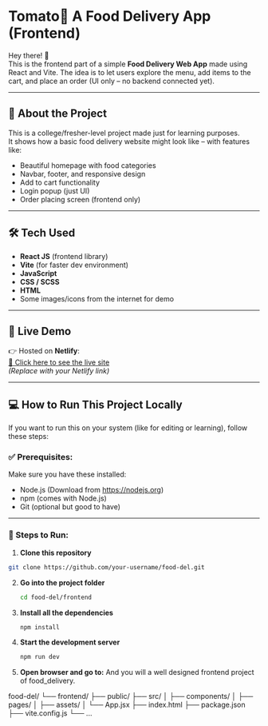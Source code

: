 # Tomato🍕 A Food Delivery App (Frontend)

Hey there! 👋  
This is the frontend part of a simple **Food Delivery Web App** made using React and Vite. The idea is to let users explore the menu, add items to the cart, and place an order (UI only – no backend connected yet).

---

## 🧠 About the Project

This is a college/fresher-level project made just for learning purposes.  
It shows how a basic food delivery website might look like – with features like:

- Beautiful homepage with food categories
- Navbar, footer, and responsive design
- Add to cart functionality
- Login popup (just UI)
- Order placing screen (frontend only)

---

## 🛠️ Tech Used

- **React JS** (frontend library)
- **Vite** (for faster dev environment)
- **JavaScript**
- **CSS / SCSS**
- **HTML**
- Some images/icons from the internet for demo

---

## 🚀 Live Demo

👉 Hosted on **Netlify**:  
[🔗 Click here to see the live site](https://your-site-name.netlify.app)  
*(Replace with your Netlify link)*

---

## 💻 How to Run This Project Locally

If you want to run this on your system (like for editing or learning), follow these steps:

### ✅ Prerequisites:
Make sure you have these installed:
- Node.js (Download from https://nodejs.org)
- npm (comes with Node.js)
- Git (optional but good to have)

---

### 🔧 Steps to Run:

1. **Clone this repository**
```bash
git clone https://github.com/your-username/food-del.git
```

2. **Go into the project folder**
   ```bash
   cd food-del/frontend
   ```
3. **Install all the dependencies**
   ```bash
   npm install
   ```
4. **Start the development server**
   ```bash
   npm run dev
   ```
5. **Open browser and go to:**
   And you will a well designed frontend project of food_delivery.

food-del/
└── frontend/
    ├── public/
    ├── src/
    │   ├── components/
    │   ├── pages/
    │   ├── assets/
    │   └── App.jsx
    ├── index.html
    ├── package.json
    ├── vite.config.js
    └── ...
